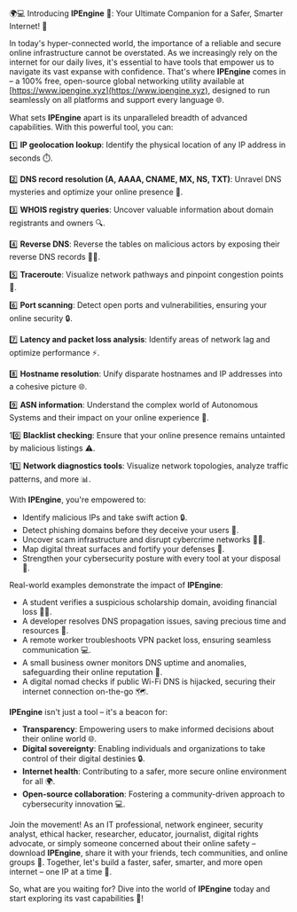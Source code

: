 🌍💻 Introducing **IPEngine** 🚀: Your Ultimate Companion for a Safer, Smarter Internet! 🔐

In today's hyper-connected world, the importance of a reliable and secure online infrastructure cannot be overstated. As we increasingly rely on the internet for our daily lives, it's essential to have tools that empower us to navigate its vast expanse with confidence. That's where **IPEngine** comes in – a 100% free, open-source global networking utility available at [https://www.ipengine.xyz](https://www.ipengine.xyz), designed to run seamlessly on all platforms and support every language 🌐.

What sets **IPEngine** apart is its unparalleled breadth of advanced capabilities. With this powerful tool, you can:

1️⃣ **IP geolocation lookup**: Identify the physical location of any IP address in seconds ⏱️.

2️⃣ **DNS record resolution (A, AAAA, CNAME, MX, NS, TXT)**: Unravel DNS mysteries and optimize your online presence 📡.

3️⃣ **WHOIS registry queries**: Uncover valuable information about domain registrants and owners 🔍.

4️⃣ **Reverse DNS**: Reverse the tables on malicious actors by exposing their reverse DNS records 🕵️‍♂️.

5️⃣ **Traceroute**: Visualize network pathways and pinpoint congestion points 👀.

6️⃣ **Port scanning**: Detect open ports and vulnerabilities, ensuring your online security 🔒.

7️⃣ **Latency and packet loss analysis**: Identify areas of network lag and optimize performance ⚡️.

8️⃣ **Hostname resolution**: Unify disparate hostnames and IP addresses into a cohesive picture 🌐.

9️⃣ **ASN information**: Understand the complex world of Autonomous Systems and their impact on your online experience 🔑.

10️⃣ **Blacklist checking**: Ensure that your online presence remains untainted by malicious listings ⚠️.

11️⃣ **Network diagnostics tools**: Visualize network topologies, analyze traffic patterns, and more 📊.

With **IPEngine**, you're empowered to:

* Identify malicious IPs and take swift action 🔒.
* Detect phishing domains before they deceive your users 👀.
* Uncover scam infrastructure and disrupt cybercrime networks 🕵️‍♂️.
* Map digital threat surfaces and fortify your defenses 💪.
* Strengthen your cybersecurity posture with every tool at your disposal 🔐.

Real-world examples demonstrate the impact of **IPEngine**:

* A student verifies a suspicious scholarship domain, avoiding financial loss 👩‍🎓.
* A developer resolves DNS propagation issues, saving precious time and resources 🚀.
* A remote worker troubleshoots VPN packet loss, ensuring seamless communication 💻.
* A small business owner monitors DNS uptime and anomalies, safeguarding their online reputation 🏢.
* A digital nomad checks if public Wi-Fi DNS is hijacked, securing their internet connection on-the-go 🗺️.

**IPEngine** isn't just a tool – it's a beacon for:

* **Transparency**: Empowering users to make informed decisions about their online world 🌐.
* **Digital sovereignty**: Enabling individuals and organizations to take control of their digital destinies 🔒.
* **Internet health**: Contributing to a safer, more secure online environment for all 🌍.
* **Open-source collaboration**: Fostering a community-driven approach to cybersecurity innovation 💻.

Join the movement! As an IT professional, network engineer, security analyst, ethical hacker, researcher, educator, journalist, digital rights advocate, or simply someone concerned about their online safety – download **IPEngine**, share it with your friends, tech communities, and online groups 🤝. Together, let's build a faster, safer, smarter, and more open internet – one IP at a time 🔑.

So, what are you waiting for? Dive into the world of **IPEngine** today and start exploring its vast capabilities 🚀!